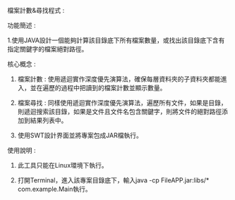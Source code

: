 檔案計數&尋找程式 : 

功能簡述 : 

1.使用JAVA設計一個能夠計算該目錄底下所有檔案數量，或找出該目錄底下含有指定關鍵字的檔案絕對路徑。

核心概念 : 

1. 檔案計數 : 使用遞迴實作深度優先演算法，確保每層資料夾的子資料夾都能進入，並在遍歷的過程中把讀到的檔案計數並顯示數量。

2. 檔案尋找 : 同樣使用遞迴實作深度優先演算法，遍歷所有文件，如果是目錄，則遞迴搜索該目錄，如果是文件且文件名包含關鍵字，則將文件的絕對路徑添加到結果列表中。

3. 使用SWT設計界面並將專案包成JAR檔執行。

使用說明 : 

1. 此工具只能在Linux環境下執行。
   
2. 打開Terminal，進入該專案目錄底下，輸入java -cp FileAPP.jar:libs/* com.example.Main執行。
   
